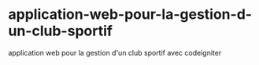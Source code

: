# application-web-pour-la-gestion-d-un-club-sportif
application web pour la gestion d'un club sportif avec codeigniter
